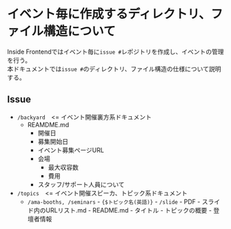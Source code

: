 # イベント毎に作成するディレクトリ、ファイル構造について

Inside Frontendではイベント毎に`issue #`レポジトリを作成し、イベントの管理を行う。  
本ドキュメントでは`issue #`のディレクトリ、ファイル構造の仕様について説明する。

## Issue

- `/backyard`　<= イベント開催裏方系ドキュメント
	- REAMDME.md
		- 開催日
		- 募集開始日
		- イベント募集ページURL
		- 会場
			- 最大収容数
			- 費用
		- スタッフ/サポート人員について
- `/topics`　<= イベント開催スピーカ、トピック系ドキュメント
  - `/ama-booths, /seminars`
		- `{$トピック名(英語)}`
			- `/slide`
				- PDF
				- スライド内のURLリスト.md
			- README.md
				- タイトル
				- トピックの概要
				- 登壇者情報
